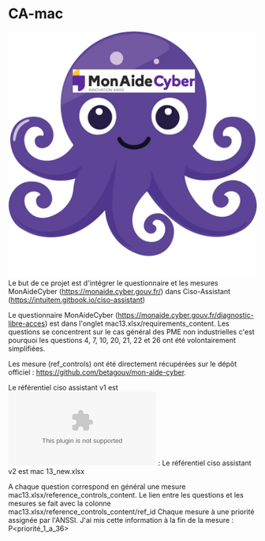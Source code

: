 # CA-mac
![Texte alternatif](logo_ca_mac.png)
Le but de ce projet est d'intégrer le questionnaire et les mesures MonAideCyber (https://monaide.cyber.gouv.fr/) dans Ciso-Assistant (https://intuitem.gitbook.io/ciso-assistant)

Le questionnaire MonAideCyber (https://monaide.cyber.gouv.fr/diagnostic-libre-acces) est dans l'onglet mac13.xlsx/requirements_content. Les questions se concentrent sur le cas général des PME non industrielles c'est pourquoi les questions 4, 7, 10, 20, 21, 22 et 26 ont été volontairement simplifiées.

Les mesure (ref_controls) ont été directement récupérées sur le dépôt officiel : https://github.com/betagouv/mon-aide-cyber.

Le référentiel ciso assistant v1 est ![mac12_v1.xlsx](mac12_v1.xlsx ) : 
Le référentiel ciso assistant v2 est mac 13_new.xlsx 

A chaque question correspond en général une mesure mac13.xlsx/reference_controls_content. Le lien entre les questions et les mesures se fait avec la colonne mac13.xlsx/reference_controls_content/ref_id
Chaque mesure à une priorité assignée par l'ANSSI. J'ai mis cette information à la fin de la mesure : P<priorité_1_a_36>
